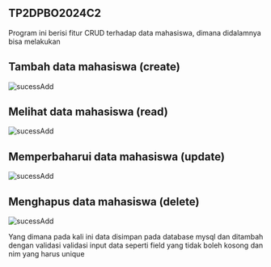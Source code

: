 ## TP2DPBO2024C2
Program ini berisi fitur CRUD terhadap data mahasiswa, dimana didalamnya bisa melakukan
## Tambah data mahasiswa (create)
![sucessAdd](https://github.com/MFadlulHafiizh/LP5DPBO2024C2/assets/61264072/35b58f18-8d62-4755-a0d9-6c60e0e6357f)

## Melihat data mahasiswa (read)
![sucessAdd](https://github.com/MFadlulHafiizh/LP5DPBO2024C2/assets/61264072/8b3ebf10-7bf9-4d21-a4e3-854799613913)

## Memperbaharui data mahasiswa (update)
![sucessAdd](https://github.com/MFadlulHafiizh/LP5DPBO2024C2/assets/61264072/0c0990e8-0bec-45ea-b7cf-1bb3a1b76608)

## Menghapus data mahasiswa (delete)
![sucessAdd](https://github.com/MFadlulHafiizh/LP5DPBO2024C2/assets/61264072/e70e7d36-d924-4ae2-bf22-044a799e1397)


Yang dimana pada kali ini data disimpan pada database mysql dan ditambah dengan validasi validasi input data seperti field yang tidak boleh kosong dan nim yang harus unique
